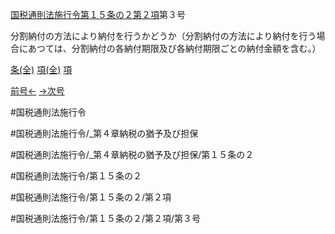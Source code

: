 
[国税通則法施行令第１５条の２第２項](国税通則法施行＿令＿第１５条の２第２項)第３号

分割納付の方法により納付を行うかどうか（分割納付の方法により納付を行う場合にあつては、分割納付の各納付期限及び各納付期限ごとの納付金額を含む。）

[条(全)](国税通則法施行＿令＿第１５条の２_.md)    [項(全)](国税通則法施行＿令＿第１５条の２第２項_.md)    [項](国税通則法施行＿令＿第１５条の２第２項.md)

[前号←](国税通則法施行＿令＿第１５条の２第２項第２号.md)    [→次号](国税通則法施行＿令＿第１５条の２第２項第４号.md)

#国税通則法施行令

#国税通則法施行令/_第４章納税の猶予及び担保

#国税通則法施行令/_第４章納税の猶予及び担保/第１５条の２

#国税通則法施行令/第１５条の２

#国税通則法施行令/第１５条の２/第２項

#国税通則法施行令/第１５条の２/第２項/第３号

